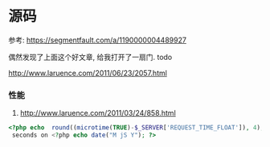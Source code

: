 # 源码

参考: https://segmentfault.com/a/1190000004489927

偶然发现了上面这个好文章, 给我打开了一扇门. todo

http://www.laruence.com/2011/06/23/2057.html



### 性能

1. http://www.laruence.com/2011/03/24/858.html

```php
<?php echo  round((microtime(TRUE)-$_SERVER['REQUEST_TIME_FLOAT']), 4); ?>
 seconds on <?php echo date("M jS Y"); ?>
```

